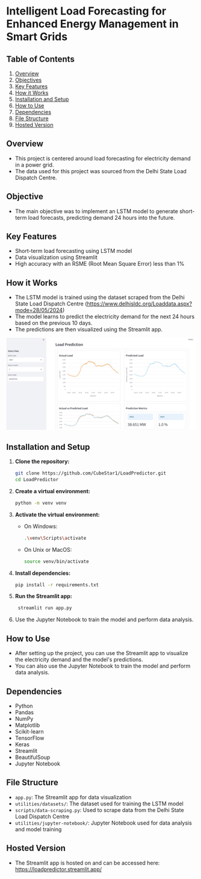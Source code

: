 # Intelligent Load Forecasting for Enhanced Energy Management in Smart Grids

## Table of Contents
1. [Overview](#overview)
2. [Objectives](#objectives)
3. [Key Features](#key-features)
4. [How it Works](#how-it-works)
5. [Installation and Setup](#installation-and-setup)
6. [How to Use](#how-to-use)
7. [Dependencies](#dependencies)
8. [File Structure](#file-structure)
9. [Hosted Version](#hosted-version)


## Overview
- This project is centered around load forecasting for electricity demand in a power grid. 
- The data used for this project was sourced from the Delhi State Load Dispatch Centre.

## Objective
- The main objective was to implement an LSTM model to generate short-term load forecasts, predicting demand 24 hours into the future.

## Key Features
- Short-term load forecasting using LSTM model
- Data visualization using Streamlit
- High accuracy with an RSME (Root Mean Square Error) less than 1%

## How it Works
- The LSTM model is trained using the dataset scraped from the Delhi State Load Dispatch Centre (https://www.delhisldc.org/Loaddata.aspx?mode=28/05/2024)
- The model learns to predict the electricity demand for the next 24 hours based on the previous 10 days. 
- The predictions are then visualized using the Streamlit app.

![Streamlit App](https://github.com/CubeStar1/LoadPredictor/blob/master/images/load_predictor.jpg?raw=true)

## Installation and Setup

1. **Clone the repository:**

   ```bash
   git clone https://github.com/CubeStar1/LoadPredictor.git
   cd LoadPredictor
2. **Create a virtual environment:**

   ```bash
   python -m venv venv
3. **Activate the virtual environment:**

   - On Windows:   
      ```bash
     .\venv\Scripts\activate
   - On Unix or MacOS:
      ```bash
     source venv/bin/activate
4. **Install dependencies:**

   ```bash
   pip install -r requirements.txt

5. **Run the Streamlit app:**

   ```bash
    streamlit run app.py
6. Use the Jupyter Notebook to train the model and perform data analysis.
## How to Use
- After setting up the project, you can use the Streamlit app to visualize the electricity demand and the model's predictions. 
- You can also use the Jupyter Notebook to train the model and perform data analysis.

## Dependencies
- Python
- Pandas
- NumPy
- Matplotlib
- Scikit-learn
- TensorFlow
- Keras
- Streamlit
- BeautifulSoup
- Jupyter Notebook


## File Structure
- `app.py`: The Streamlit app for data visualization
- `utilities/datasets/`: The dataset used for training the LSTM model
- `scripts/data-scraping.py`: Used to scrape data from the Delhi State Load Dispatch Centre
- `utilities/jupyter-notebook/`: Jupyter Notebook used for data analysis and model training

## Hosted Version
- The Streamlit app is hosted on and can be accessed here: https://loadpredictor.streamlit.app/
